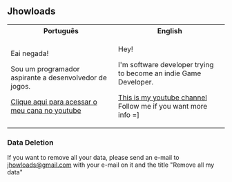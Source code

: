 ## Jhowloads

  
<table>
<tr>
<th> Português </th>
<th> English </th>
</tr>
<tr>
<td>

Eai negada!
  
Sou um programador aspirante a desenvolvedor de jogos.
  
[Clique aqui para acessar o meu cana no youtube](https://www.youtube.com/channel/UCm2wqkS0bCR-ql0YxRqnWpw)

</td>
  
<td>

Hey!

I'm software developer trying to become an indie Game Developer.
  
[This is my youtube channel](https://www.youtube.com/channel/UCm2wqkS0bCR-ql0YxRqnWpw)
Follow me if you want more info =]

</td>
</tr>
</table>



### Data Deletion

If you want to remove all your data, please send an e-mail to jhowloads@gmail.com with your e-mail on it and the title "Remove all my data"
